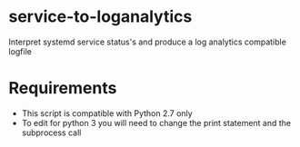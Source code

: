 # service-to-loganalytics
Interpret systemd service status's and produce a log analytics compatible logfile


# Requirements
- This script is compatible with Python 2.7 only
- To edit for python 3 you will need to change the print statement and the subprocess call
